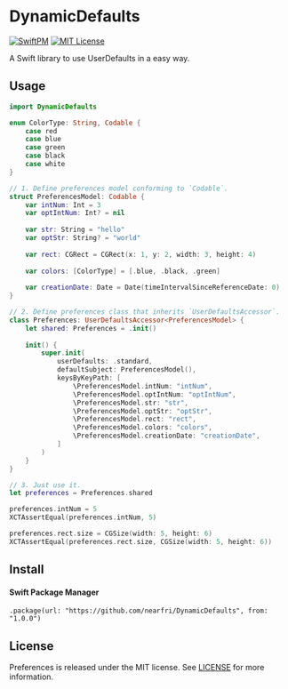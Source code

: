 # DynamicDefaults
[![SwiftPM](https://github.com/nearfri/DynamicDefaults/workflows/SwiftPM/badge.svg)](https://github.com/nearfri/DynamicDefaults/actions?query=workflow%3ASwiftPM)
[![MIT License](https://img.shields.io/badge/license-MIT-blue.svg?style=flat)](LICENSE)

A Swift library to use UserDefaults in a easy way.

## Usage
```swift
import DynamicDefaults

enum ColorType: String, Codable {
    case red
    case blue
    case green
    case black
    case white
}

// 1. Define preferences model conforming to `Codable`.
struct PreferencesModel: Codable {
    var intNum: Int = 3
    var optIntNum: Int? = nil
    
    var str: String = "hello"
    var optStr: String? = "world"
    
    var rect: CGRect = CGRect(x: 1, y: 2, width: 3, height: 4)
    
    var colors: [ColorType] = [.blue, .black, .green]
    
    var creationDate: Date = Date(timeIntervalSinceReferenceDate: 0)
}

// 2. Define preferences class that inherits `UserDefaultsAccessor`.  
class Preferences: UserDefaultsAccessor<PreferencesModel> {
    let shared: Preferences = .init()
    
    init() {
        super.init(
            userDefaults: .standard,
            defaultSubject: PreferencesModel(),
            keysByKeyPath: [
                \PreferencesModel.intNum: "intNum",
                \PreferencesModel.optIntNum: "optIntNum",
                \PreferencesModel.str: "str",
                \PreferencesModel.optStr: "optStr",
                \PreferencesModel.rect: "rect",
                \PreferencesModel.colors: "colors",
                \PreferencesModel.creationDate: "creationDate",
            ]
        )
    }
}

// 3. Just use it.
let preferences = Preferences.shared

preferences.intNum = 5
XCTAssertEqual(preferences.intNum, 5)

preferences.rect.size = CGSize(width: 5, height: 6)
XCTAssertEqual(preferences.rect.size, CGSize(width: 5, height: 6))
```

## Install

#### Swift Package Manager
```
.package(url: "https://github.com/nearfri/DynamicDefaults", from: "1.0.0")
```

## License
Preferences is released under the MIT license. See [LICENSE](https://github.com/nearfri/DynamicDefaults/blob/master/LICENSE) for more information.



